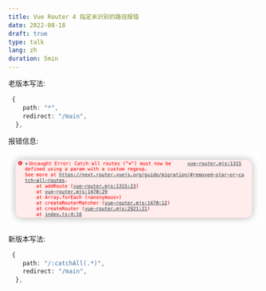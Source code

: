```yaml
---
title: Vue Router 4 指定未识别的路径报错
date: 2022-08-18
draft: true
type: talk
lang: zh
duration: 5min
---
```


老版本写法:

```ts
 {
    path: "*",
    redirect: "/main",
  },
```

报错信息:

![报错信息](/public/images/talks/vue-router-1.png)

新版本写法:

```ts
 {
    path: "/:catchAll(.*)",
    redirect: "/main",
  },
```
